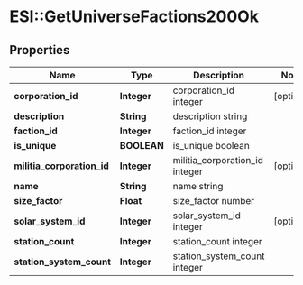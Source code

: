 # ESI::GetUniverseFactions200Ok

## Properties
Name | Type | Description | Notes
------------ | ------------- | ------------- | -------------
**corporation_id** | **Integer** | corporation_id integer | [optional] 
**description** | **String** | description string | 
**faction_id** | **Integer** | faction_id integer | 
**is_unique** | **BOOLEAN** | is_unique boolean | 
**militia_corporation_id** | **Integer** | militia_corporation_id integer | [optional] 
**name** | **String** | name string | 
**size_factor** | **Float** | size_factor number | 
**solar_system_id** | **Integer** | solar_system_id integer | [optional] 
**station_count** | **Integer** | station_count integer | 
**station_system_count** | **Integer** | station_system_count integer | 


